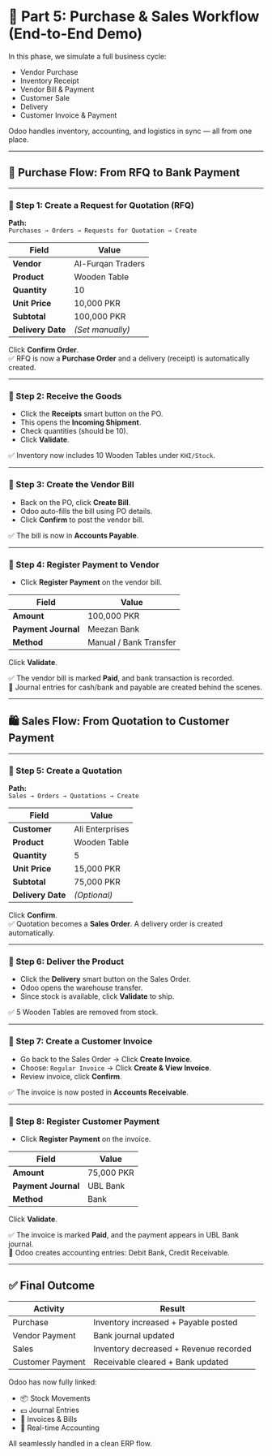 # 🔁 Part 5: Purchase & Sales Workflow (End-to-End Demo)

In this phase, we simulate a full business cycle:

- Vendor Purchase  
- Inventory Receipt  
- Vendor Bill & Payment  
- Customer Sale  
- Delivery  
- Customer Invoice & Payment  

Odoo handles inventory, accounting, and logistics in sync — all from one place.

---

## 🛒 Purchase Flow: From RFQ to Bank Payment

---

### 🔹 Step 1: Create a Request for Quotation (RFQ)

**Path:**  
`Purchases → Orders → Requests for Quotation → Create`

| Field              | Value                 |
|--------------------|-----------------------|
| **Vendor**         | Al-Furqan Traders     |
| **Product**        | Wooden Table          |
| **Quantity**       | 10                    |
| **Unit Price**     | 10,000 PKR            |
| **Subtotal**       | 100,000 PKR           |
| **Delivery Date**  | _(Set manually)_      |

Click **Confirm Order**.  
✅ RFQ is now a **Purchase Order** and a delivery (receipt) is automatically created.

---

### 🔹 Step 2: Receive the Goods

- Click the **Receipts** smart button on the PO.
- This opens the **Incoming Shipment**.
- Check quantities (should be 10).
- Click **Validate**.

✅ Inventory now includes 10 Wooden Tables under `KHI/Stock`.

---

### 🔹 Step 3: Create the Vendor Bill

- Back on the PO, click **Create Bill**.
- Odoo auto-fills the bill using PO details.
- Click **Confirm** to post the vendor bill.

✅ The bill is now in **Accounts Payable**.

---

### 🔹 Step 4: Register Payment to Vendor

- Click **Register Payment** on the vendor bill.

| Field              | Value                 |
|--------------------|-----------------------|
| **Amount**         | 100,000 PKR           |
| **Payment Journal**| Meezan Bank           |
| **Method**         | Manual / Bank Transfer|

Click **Validate**.

✅ The vendor bill is marked **Paid**, and bank transaction is recorded.  
📌 Journal entries for cash/bank and payable are created behind the scenes.

---

## 🛍️ Sales Flow: From Quotation to Customer Payment

---

### 🔹 Step 5: Create a Quotation

**Path:**  
`Sales → Orders → Quotations → Create`

| Field              | Value                 |
|--------------------|-----------------------|
| **Customer**       | Ali Enterprises       |
| **Product**        | Wooden Table          |
| **Quantity**       | 5                     |
| **Unit Price**     | 15,000 PKR            |
| **Subtotal**       | 75,000 PKR            |
| **Delivery Date**  | _(Optional)_          |

Click **Confirm**.  
✅ Quotation becomes a **Sales Order**. A delivery order is created automatically.

---

### 🔹 Step 6: Deliver the Product

- Click the **Delivery** smart button on the Sales Order.
- Odoo opens the warehouse transfer.
- Since stock is available, click **Validate** to ship.

✅ 5 Wooden Tables are removed from stock.

---

### 🔹 Step 7: Create a Customer Invoice

- Go back to the Sales Order → Click **Create Invoice**.
- Choose: `Regular Invoice` → Click **Create & View Invoice**.
- Review invoice, click **Confirm**.

✅ The invoice is now posted in **Accounts Receivable**.

---

### 🔹 Step 8: Register Customer Payment

- Click **Register Payment** on the invoice.

| Field              | Value                 |
|--------------------|-----------------------|
| **Amount**         | 75,000 PKR            |
| **Payment Journal**| UBL Bank              |
| **Method**         | Bank                  |

Click **Validate**.

✅ The invoice is marked **Paid**, and the payment appears in UBL Bank journal.  
📌 Odoo creates accounting entries: Debit Bank, Credit Receivable.

---

## ✅ Final Outcome

| Activity            | Result                                      |
|---------------------|---------------------------------------------|
| Purchase            | Inventory increased + Payable posted       |
| Vendor Payment      | Bank journal updated                       |
| Sales               | Inventory decreased + Revenue recorded      |
| Customer Payment    | Receivable cleared + Bank updated           |

Odoo has now fully linked:

- 📦 Stock Movements  
- 💵 Journal Entries  
- 📑 Invoices & Bills  
- 🧾 Real-time Accounting  

All seamlessly handled in a clean ERP flow.


